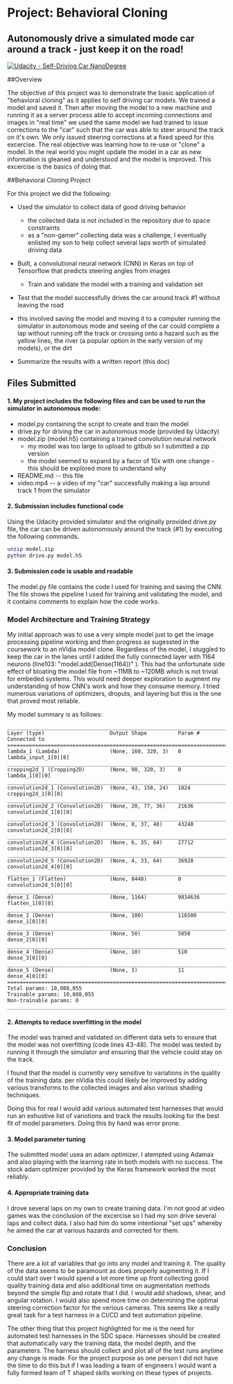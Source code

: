 # Project: Behavioral Cloning
## Autonomously drive a simulated mode car around a track - just keep it on the road!

[![Udacity - Self-Driving Car NanoDegree](https://s3.amazonaws.com/udacity-sdc/github/shield-carnd.svg)](http://www.udacity.com/drive)

##Overview

The objective of this project was to demonstrate the basic application of "behavioral cloning" as it applies to self driving car models. We trained a model and saved it. Then after moving the model to a new machine and running it as a server process able to accept incoming connections and images in "real time" we used the same model we had trained to issue corrections to the "car" such that the car was able to steer around the track on it's own. We only issued steering corrections at a fixed speed for this excercise. The real objective was learning how to re-use or "clone" a model. In the real world you might update the model in a car as new information is gleaned and understood and the model is improved. This excercise is the basics of doing that. 

##Behavioral Cloning Project

For this project we did the following:

* Used the simulator to collect data of good driving behavior
	* the collected data is not included in the repository due to space constraints
	* as a "non-gamer" collecting data was a challenge, I eventually enlisted my son to help collect several laps worth of simulated driving data

* Built, a convolutional neural network (CNN) in Keras on top of Tensorflow that predicts steering angles from images
	* Train and validate the model with a training and validation set

* Test that the model successfully drives the car around track #1 without leaving the road
* 	this involved saving the model and moving it to a computer running the simulator in autonomous mode and seeing of the car could complete a lap without running off the track or crossing onto a hazard such as the yellow lines, the river (a popular option in the early version of my models), or the dirt
* Summarize the results with a written report (this doc)
 

## Files Submitted 

#### 1. My project includes the following files and can be used to run the simulator in autonomous mode: 

* model.py containing the script to create and train the model
* drive.py for driving the car in autonomous mode (provided by Udacity)
* model.zip (model.h5) containing a trained convolution neural network 
	* my model was too large to upload to gitbub so I submitted a zip version
	* the model seemed to expand by a facor of 10x with one change - this should be explored more to understand why
* README.md -- this file
* video.mp4 -- a video of my "car" successfully making a lap around track 1 from the simulator


#### 2. Submission includes functional code
Using the Udacity provided simulator and the originally provided drive.py file, the car can be driven autonomously around the track (#1) by executing the following commands.

```sh
unzip model.zip
python drive.py model.h5
```

#### 3. Submission code is usable and readable

The model.py file contains the code I used for training and saving the CNN. The file shows the pipeline I used for training and validating the model, and it contains comments to explain how the code works.

### Model Architecture and Training Strategy

My initial approach was to use a very simple model just to get the image processing pipeline working and then progress as sugessted in the coursework to an nVidia model clone. Regardless of the model, I stuggled to keep the car in the lanes until I added the fully connected layer with 1164 neurons (line103:  "model.add(Dense(1164))" ). This had the unfortunate side effect of bloating the model file from ~11MB to ~120MB which is not trivial for embeded systems. This would need deeper exploration to augment my understanding of how CNN's work and how they consume memory. I tried numerous variations of optimizers, droputs, and layering but this is the one that proved most reliable.

My model summary is as follows:

```
____________________________________________________________________________________________________
Layer (type)                     Output Shape          Param #     Connected to
====================================================================================================
lambda_1 (Lambda)                (None, 160, 320, 3)   0           lambda_input_1[0][0]
____________________________________________________________________________________________________
cropping2d_1 (Cropping2D)        (None, 90, 320, 3)    0           lambda_1[0][0]
____________________________________________________________________________________________________
convolution2d_1 (Convolution2D)  (None, 43, 158, 24)   1824        cropping2d_1[0][0]
____________________________________________________________________________________________________
convolution2d_2 (Convolution2D)  (None, 20, 77, 36)    21636       convolution2d_1[0][0]
____________________________________________________________________________________________________
convolution2d_3 (Convolution2D)  (None, 8, 37, 48)     43248       convolution2d_2[0][0]
____________________________________________________________________________________________________
convolution2d_4 (Convolution2D)  (None, 6, 35, 64)     27712       convolution2d_3[0][0]
____________________________________________________________________________________________________
convolution2d_5 (Convolution2D)  (None, 4, 33, 64)     36928       convolution2d_4[0][0]
____________________________________________________________________________________________________
flatten_1 (Flatten)              (None, 8448)          0           convolution2d_5[0][0]
____________________________________________________________________________________________________
dense_1 (Dense)                  (None, 1164)          9834636     flatten_1[0][0]
____________________________________________________________________________________________________
dense_2 (Dense)                  (None, 100)           116500      dense_1[0][0]
____________________________________________________________________________________________________
dense_3 (Dense)                  (None, 50)            5050        dense_2[0][0]
____________________________________________________________________________________________________
dense_4 (Dense)                  (None, 10)            510         dense_3[0][0]
____________________________________________________________________________________________________
dense_5 (Dense)                  (None, 1)             11          dense_4[0][0]
====================================================================================================
Total params: 10,088,055
Trainable params: 10,088,055
Non-trainable params: 0
____________________________________________________________________________________________________

```

#### 2. Attempts to reduce overfitting in the model

The model was trained and validated on different data sets to ensure that the model was not overfitting (code lines 43-48). The model was tested by running it through the simulator and ensuring that the vehicle could stay on the track. 

I found that the model is currently very sensitive to variations in the quality of the training data. per nVidia this could likely be improved by adding various transforms to the collected images and also various shading techniques. 

Doing this for real I would add various automated test harnesses that would run an exhustive list of variotions and track the results looking for the best fit of model parameters. Doing this by hand was error prone.

#### 3. Model parameter tuning

The submitted model usea an adam optimizer. I atempted using Adamax and also playing with the learning rate in both models with no success. The stock adam optimizer provided by the Keras framework worked the most reliably.

#### 4. Appropriate training data

I drove several laps on my own to create training data. I'm not good at video games was the conclusion of the excercise so I had my son drive several laps and collect data. I also had him do some intentional "set ups" whereby he aimed the car at various hazards and corrected for them.

### Conclusion

There are a lot af variables that go into any model and training it. The quality of the data seems to be paramount as does properly augmenting it. If I could start over I would spend a lot more time up front collecting good quality training data and also additional time on augmentation methods beyond the simple flip and rotate that I did. I would add shadows, shear, and angular rotation. I would also spend more time on determining the optimal steering correction factor for the verious cameras. This seems like a really great task for a test harness in a CI/CD and test automation pipeline.

The other thing that this project highlighted for me is the need for automated test harnesses in the SDC space. Harnesses should be created that automatically vary the training data, the model depth, and the parameters. The harness should collect and plot all of the test runs anytime any change is made. For the project purpose as one person I did not have the time to do this but if I was leading a team of engineers I would want a fully formed team of T shaped skills working on these types of projects. 



